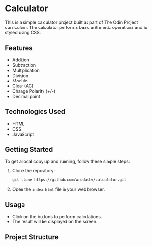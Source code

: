 # Calculator

This is a simple calculator project built as part of The Odin Project curriculum. The calculator performs basic arithmetic operations and is styled using CSS.

## Features

-   Addition
-   Subtraction
-   Multiplication
-   Division
-   Modulo
-   Clear (AC)
-   Change Polarity (+/-)
-   Decimal point

## Technologies Used

-   HTML
-   CSS
-   JavaScript

## Getting Started

To get a local copy up and running, follow these simple steps:

1. Clone the repository:
    ```sh
    git clone https://github.com/wrodastv/calculator.git
    ```
2. Open the `index.html` file in your web browser.

## Usage

-   Click on the buttons to perform calculations.
-   The result will be displayed on the screen.

## Project Structure
